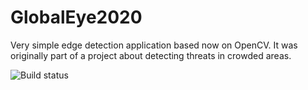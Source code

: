 # GlobalEye2020
Very simple edge detection application based now on OpenCV.
It was originally part of a project about detecting threats in crowded areas. 

![Build status](https://github.com/marcomas2000/GlobalEye2020/actions/workflows/cmake.yml/badge.svg)

